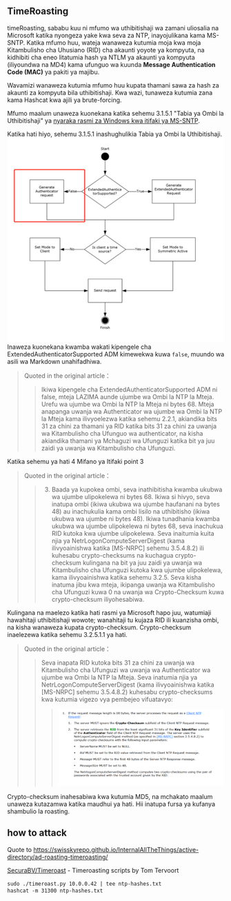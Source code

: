 ## TimeRoasting

timeRoasting, sababu kuu ni mfumo wa uthibitishaji wa zamani uliosalia na Microsoft katika nyongeza yake kwa seva za NTP, inayojulikana kama MS-SNTP. Katika mfumo huu, wateja wanaweza kutumia moja kwa moja Kitambulisho cha Uhusiano (RID) cha akaunti yoyote ya kompyuta, na kidhibiti cha eneo litatumia hash ya NTLM ya akaunti ya kompyuta (iliyoundwa na MD4) kama ufunguo wa kuunda **Message Authentication Code (MAC)** ya pakiti ya majibu.

Wavamizi wanaweza kutumia mfumo huu kupata thamani sawa za hash za akaunti za kompyuta bila uthibitishaji. Kwa wazi, tunaweza kutumia zana kama Hashcat kwa ajili ya brute-forcing.

Mfumo maalum unaweza kuonekana katika sehemu 3.1.5.1 "Tabia ya Ombi la Uthibitishaji" ya [nyaraka rasmi za Windows kwa itifaki ya MS-SNTP](https://winprotocoldoc.z19.web.core.windows.net/MS-SNTP/%5bMS-SNTP%5d.pdf).

Katika hati hiyo, sehemu 3.1.5.1 inashughulikia Tabia ya Ombi la Uthibitishaji.
![](../../images/Pasted%20image%2020250709114508.png)
Inaweza kuonekana kwamba wakati kipengele cha ExtendedAuthenticatorSupported ADM kimewekwa kuwa `false`, muundo wa asili wa Markdown unahifadhiwa.

>Quoted in the original article：
>>Ikiwa kipengele cha ExtendedAuthenticatorSupported ADM ni false, mteja LAZIMA aunde ujumbe wa Ombi la NTP la Mteja. Urefu wa ujumbe wa Ombi la NTP la Mteja ni bytes 68. Mteja anapanga uwanja wa Authenticator wa ujumbe wa Ombi la NTP la Mteja kama ilivyoelezwa katika sehemu 2.2.1, akiandika bits 31 za chini za thamani ya RID katika bits 31 za chini za uwanja wa Kitambulisho cha Ufunguo wa authenticator, na kisha akiandika thamani ya Mchaguzi wa Ufunguzi katika bit ya juu zaidi ya uwanja wa Kitambulisho cha Ufunguzi.

Katika sehemu ya hati 4 Mifano ya Itifaki point 3

>Quoted in the original article：
>>3. Baada ya kupokea ombi, seva inathibitisha kwamba ukubwa wa ujumbe ulipokelewa ni bytes 68. Ikiwa si hivyo, seva inatupa ombi (ikiwa ukubwa wa ujumbe haufanani na bytes 48) au inachukulia kama ombi lisilo na uthibitisho (ikiwa ukubwa wa ujumbe ni bytes 48). Ikiwa tunadhania kwamba ukubwa wa ujumbe ulipokelewa ni bytes 68, seva inachukua RID kutoka kwa ujumbe ulipokelewa. Seva inaitumia kuita njia ya NetrLogonComputeServerDigest (kama ilivyoainishwa katika [MS-NRPC] sehemu 3.5.4.8.2) ili kuhesabu crypto-checksums na kuchagua crypto-checksum kulingana na bit ya juu zaidi ya uwanja wa Kitambulisho cha Ufunguzi kutoka kwa ujumbe ulipokelewa, kama ilivyoainishwa katika sehemu 3.2.5. Seva kisha inatuma jibu kwa mteja, ikipanga uwanja wa Kitambulisho cha Ufunguzi kuwa 0 na uwanja wa Crypto-Checksum kuwa crypto-checksum iliyohesabiwa.

Kulingana na maelezo katika hati rasmi ya Microsoft hapo juu, watumiaji hawahitaji uthibitishaji wowote; wanahitaji tu kujaza RID ili kuanzisha ombi, na kisha wanaweza kupata crypto-checksum. Crypto-checksum inaelezewa katika sehemu 3.2.5.1.1 ya hati.

>Quoted in the original article：
>>Seva inapata RID kutoka bits 31 za chini za uwanja wa Kitambulisho cha Ufunguzi wa uwanja wa Authenticator wa ujumbe wa Ombi la NTP la Mteja. Seva inatumia njia ya NetrLogonComputeServerDigest (kama ilivyoainishwa katika [MS-NRPC] sehemu 3.5.4.8.2) kuhesabu crypto-checksums kwa kutumia vigezo vya pembejeo vifuatavyo:
>>>![](../../images/Pasted%20image%2020250709115757.png)

Crypto-checksum inahesabiwa kwa kutumia MD5, na mchakato maalum unaweza kutazamwa katika maudhui ya hati. Hii inatupa fursa ya kufanya shambulio la roasting.

## how to attack

Quote to https://swisskyrepo.github.io/InternalAllTheThings/active-directory/ad-roasting-timeroasting/

[SecuraBV/Timeroast](https://github.com/SecuraBV/Timeroast) - Timeroasting scripts by Tom Tervoort
```
sudo ./timeroast.py 10.0.0.42 | tee ntp-hashes.txt
hashcat -m 31300 ntp-hashes.txt

